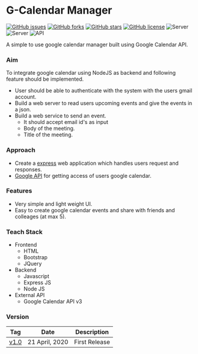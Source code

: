 # G-Calendar Manager

[![GitHub issues](https://img.shields.io/github/issues/JigyasuPrakash/g-calendar-manager)](https://github.com/JigyasuPrakash/g-calendar-manager/issues) [![GitHub forks](https://img.shields.io/github/forks/JigyasuPrakash/g-calendar-manager)](https://github.com/JigyasuPrakash/g-calendar-manager/network) [![GitHub stars](https://img.shields.io/github/stars/JigyasuPrakash/g-calendar-manager)](https://github.com/JigyasuPrakash/g-calendar-manager/stargazers) [![GitHub license](https://img.shields.io/github/license/JigyasuPrakash/g-calendar-manager)](https://github.com/JigyasuPrakash/g-calendar-manager/blob/master/LICENCE) 
![Server](https://img.shields.io/badge/Backend-Node_JS-brightgreen) ![Server](https://img.shields.io/badge/Server-Express_JS-brightgreen) ![API](https://img.shields.io/badge/API-Google_API-brightgreen)

A simple to use google calendar manager built using Google Calendar API.

### Aim
To integrate google calendar using NodeJS as backend and following feature should be implemented.

- User should be able to authenticate with the system with the users gmail account.
- Build a web server to read users upcoming events and give the events in a json.
- Build a web service to send an event.
  - It should accept email id's as input
  - Body of the meeting.
  - Title of the meeting.

### Approach
- Create a [express] web application which handles users request and responses.
- [Google API] for getting access of users google calendar.

### Features
- Very simple and light weight UI.
- Easy to create google calendar events and share with friends and colleages (at max 5).

### Teach Stack
- Frontend
  - HTML
  - Bootstrap
  - JQuery
- Backend
  - Javascript
  - Express JS
  - Node JS
- External API
  - Google Calendar API v3

### Version
| Tag    | Date           | Description   |
|--------|----------------|---------------|
| [v1.0] | 21 April, 2020 | First Release |

[v1.0]: <>
[express]: <https://expressjs.com/>
[Google Api]: <https://developers.google.com/apis-explorer>